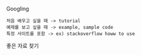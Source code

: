 Googling

    처음 배우고 싶을 때 -> tutorial
    예제를 보고 싶을 때 -> example, sample code
    특정 사이트를 포함 -> ex) stackoverflow howw to use

좋은 자료 찾기

    
